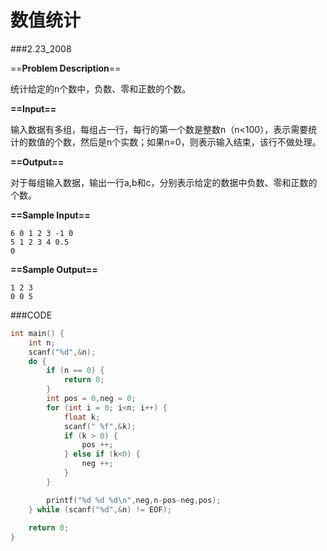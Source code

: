 # 数值统计

###2.23_2008

==**Problem Description**==

统计给定的n个数中，负数、零和正数的个数。

**==Input==**

输入数据有多组，每组占一行，每行的第一个数是整数n（n<100），表示需要统计的数值的个数，然后是n个实数；如果n=0，则表示输入结束，该行不做处理。

 **==Output==**

对于每组输入数据，输出一行a,b和c，分别表示给定的数据中负数、零和正数的个数。

**==Sample Input==**

```
6 0 1 2 3 -1 0
5 1 2 3 4 0.5
0 
```

 **==Sample Output==**

```
1 2 3
0 0 5
```



###CODE

```C
int main() {
    int n;
    scanf("%d",&n);
    do {
        if (n == 0) {
            return 0;
        }
        int pos = 0,neg = 0;
        for (int i = 0; i<n; i++) {
            float k;
            scanf(" %f",&k);
            if (k > 0) {
                pos ++;
            } else if (k<0) {
                neg ++;
            }
        }

        printf("%d %d %d\n",neg,n-pos-neg,pos);
    } while (scanf("%d",&n) != EOF);
    
    return 0;
}
```

